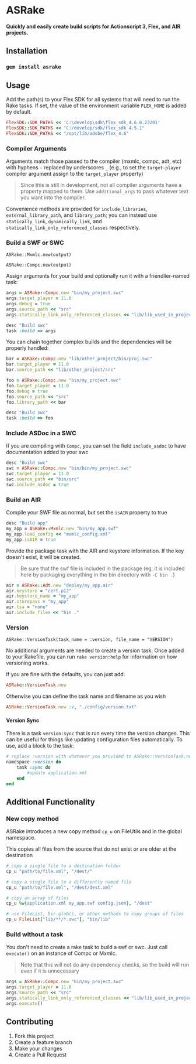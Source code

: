 # ASRake

**Quickly and easily create build scripts for Actionscript 3, Flex, and AIR projects.**

## Installation

### `gem install asrake`

## Usage

Add the path(s) to your Flex SDK for all systems that will need to run the Rake tasks. If set, the value of the environment variable `FLEX_HOME` is added by default.

```ruby
FlexSDK::SDK_PATHS << 'C:\develop\sdk\flex_sdk_4.6.0.23201'
FlexSDK::SDK_PATHS << "C:/develop/sdk/flex_sdk 4.5.1"
FlexSDK::SDK_PATHS << "/opt/lib/adobe/flex_4.6"
```

### Compiler Arguments

Arguments match those passed to the compiler (mxmlc, compc, adt, etc) with hyphens `-` replaced by underscores `_` (e.g., to set the `target-player` compiler argument assign to the `target_player` property)

> Since this is still in development, not all compiler arguments have a property mapped to them. Use `additional_args` to pass whatever text you want into the compiler.

Convenience methods are provided for `include_libraries`, `external_library_path`, and `library_path`; you can instead use `statically_link`, `dynamically_link`, and `statically_link_only_referenced_classes` respectively.

### Build a SWF or SWC

```
ASRake::Mxmlc.new(output)
```
```
ASRake::Compc.new(output)
```

Assign arguments for your build and optionally run it with a friendlier-named task:

```ruby
args = ASRake::Compc.new "bin/my_project.swc"
args.target_player = 11.0
args.debug = true
args.source_path << "src"
args.statically_link_only_referenced_classes << "lib/lib_used_in_project.swc"

desc "Build swc"
task :build => args
```

You can chain together complex builds and the dependencies will be properly handled:

```ruby
bar = ASRake::Compc.new "lib/other_project/bin/proj.swc"
bar.target_player = 11.0
bar.source_path << "lib/other_project/src"

foo = ASRake::Compc.new "bin/my_project.swc"
foo.target_player = 11.0
foo.debug = true
foo.source_path << "src"
foo.library_path << bar

desc "Build swc"
task :build => foo
```

### Include ASDoc in a SWC

If you are compiling with `Compc`, you can set the field `include_asdoc` to have documentation added to your swc

```ruby
desc "Build swc"
swc = ASRake::Compc.new "bin/bin/my_project.swc"
swc.target_player = 11.0
swc.source_path << "bin/src"
swc.include_asdoc = true
```

### Build an AIR

Compile your SWF file as normal, but set the `isAIR` property to true

```ruby
desc "Build app"
my_app = ASRake::Mxmlc.new "bin/my_app.swf"
my_app.load_config << "mxmlc_config.xml"
my_app.isAIR = true
```

Provide the package task with the AIR and keystore information. If the key doesn't exist, it will be created.

> Be sure that the swf file is included in the package (eg, it is included here by packaging everything in the bin directory with `-C bin .`)

```ruby
air = ASRake::Adt.new "deploy/my_app.air"
air.keystore = "cert.p12"
air.keystore_name = "my_app"
air.storepass = "my_app"
air.tsa = "none"
air.include_files << "bin ."
```

### Version

```
ASRake::VersionTask(task_name = :version, file_name = "VERSION")
```

No additional arguments are needed to create a version task. Once added to your Rakefile, you can run `rake version:help` for information on how versioning works.

If you are fine with the defaults, you can just add:

```ruby
ASRake::VersionTask.new
```

Otherwise you can define the task name and filename as you wish

```ruby
ASRake::VersionTask.new :v, "./config/version.txt"
```

#### Version Sync

There is a task `version:sync` that is run every time the version changes. This can be useful for things like updating configuration files automatically. To use, add a block to the task:

```ruby
# replace :version with whatever you provided to ASRake::VersionTask.new 
namespace :version do
	task :sync do
		#update application.xml
	end
end
```

## Additional Functionality

### New copy method

ASRake introduces a new copy method `cp_u` on FileUtils and in the global namespace.

This copies all files from the source that do not exist or are older at the destination

```ruby
# copy a single file to a destination folder
cp_u "path/to/file.xml", "/dest/"

# copy a single file to a differently named file
cp_u "path/to/file.xml", "/dest/dest.xml"

# copy an array of files
cp_u %w{application.xml my_app.swf config.json}, "/dest"

# use FileList, Dir.glob(), or other methods to copy groups of files
cp_u FileList["lib/**/*.swc"], "bin/lib"
```

### Build without a task

You don't need to create a rake task to build a swf or swc. Just call `execute()` on an instance of Compc or Mxmlc.

> Note that this will not do any dependency checks, so the build will run even if it is unnecessary

```ruby
args = ASRake::Compc.new "bin/my_project.swc"
args.target_player = 11.0
args.source_path << "src"
args.statically_link_only_referenced_classes << "lib/lib_used_in_project.swc"
args.execute()
```

## Contributing

1. Fork this project
2. Create a feature branch
3. Make your changes
4. Create a Pull Request